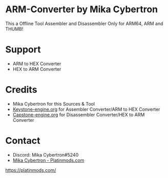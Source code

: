 # ARM-Converter by Mika Cybertron
This a Offline Tool Assembler and Disassembler Only for ARM64, ARM and THUMB!


# Support
- ARM to HEX Converter
- HEX to ARM Converter


# Credits
- Mika Cybertron for this Sources & Tool
- [Keystone-engine.org](https://keystone-engine.org) for Assembler Converter/ARM to HEX Converter
- [Capstone-engine.org](https://capstone-engine.org) for Disassembler Converter/HEX to ARM Converter


# Contact
* Discord: Mika Cybertron#5240
* [Mika Cybertron - Platinmods.com](https://platinmods.com/members/mika-cybertron.43/)


https://platinmods.com/
